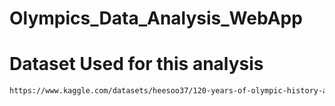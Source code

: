 # Olympics_Data_Analysis_WebApp

# Dataset Used for this analysis
```bash
https://www.kaggle.com/datasets/heesoo37/120-years-of-olympic-history-athletes-and-results
```

